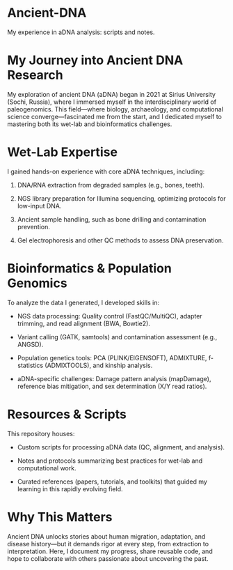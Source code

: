 # Ancient-DNA
My experience in aDNA analysis: scripts and notes. 

# My Journey into Ancient DNA Research
My exploration of ancient DNA (aDNA) began in 2021 at Sirius University (Sochi, Russia), where I immersed myself in the interdisciplinary world of paleogenomics. This field—where biology, archaeology, and computational science converge—fascinated me from the start, and I dedicated myself to mastering both its wet-lab and bioinformatics challenges.

# Wet-Lab Expertise
I gained hands-on experience with core aDNA techniques, including:

1) DNA/RNA extraction from degraded samples (e.g., bones, teeth).

2) NGS library preparation for Illumina sequencing, optimizing protocols for low-input DNA.

3) Ancient sample handling, such as bone drilling and contamination prevention.

4) Gel electrophoresis and other QC methods to assess DNA preservation.

# Bioinformatics & Population Genomics
To analyze the data I generated, I developed skills in:

 - NGS data processing: Quality control (FastQC/MultiQC), adapter trimming, and read alignment (BWA, Bowtie2).

 - Variant calling (GATK, samtools) and contamination assessment (e.g., ANGSD).

 - Population genetics tools: PCA (PLINK/EIGENSOFT), ADMIXTURE, f-statistics (ADMIXTOOLS), and kinship analysis.

 - aDNA-specific challenges: Damage pattern analysis (mapDamage), reference bias mitigation, and sex determination (X/Y read ratios).

# Resources & Scripts
This repository houses:

 - Custom scripts for processing aDNA data (QC, alignment, and analysis).

 - Notes and protocols summarizing best practices for wet-lab and computational work.

 - Curated references (papers, tutorials, and toolkits) that guided my learning in this rapidly evolving field.

# Why This Matters
Ancient DNA unlocks stories about human migration, adaptation, and disease history—but it demands rigor at every step, from extraction to interpretation. Here, I document my progress, share reusable code, and hope to collaborate with others passionate about uncovering the past.

